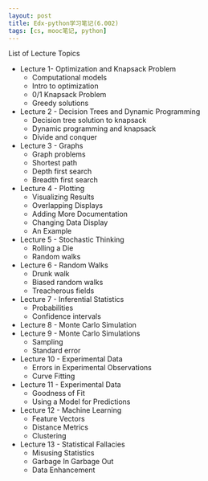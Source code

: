 ```yaml
---
layout: post
title: Edx-python学习笔记(6.002)
tags: [cs, mooc笔记, python]
---
```


List of Lecture Topics

- Lecture 1- Optimization and Knapsack Problem
	- Computational models
	- Intro to optimization
	- 0/1 Knapsack Problem
	- Greedy solutions
- Lecture 2 - Decision Trees and Dynamic Programming
	- Decision tree solution to knapsack
	- Dynamic programming and knapsack
	- Divide and conquer
- Lecture 3 - Graphs
	- Graph problems
	- Shortest path
	- Depth first search
	- Breadth first search
- Lecture 4 - Plotting
	- Visualizing Results
	- Overlapping Displays
	- Adding More Documentation
	- Changing Data Display
	- An Example
- Lecture 5 - Stochastic Thinking
	- Rolling a Die
	- Random walks
- Lecture 6 - Random Walks
	- Drunk walk
	- Biased random walks
	- Treacherous fields
- Lecture 7 - Inferential Statistics
	- Probabilities
	- Confidence intervals
- Lecture 8 - Monte Carlo Simulation
- Lecture 9 - Monte Carlo Simulations
	- Sampling
	- Standard error
- Lecture 10 - Experimental Data
	- Errors in Experimental Observations
	- Curve Fitting
- Lecture 11 - Experimental Data
	- Goodness of Fit
	- Using a Model for Predictions
- Lecture 12 - Machine Learning
	- Feature Vectors
	- Distance Metrics
	- Clustering
- Lecture 13 - Statistical Fallacies
	- Misusing Statistics
	- Garbage In Garbage Out
	- Data Enhancement